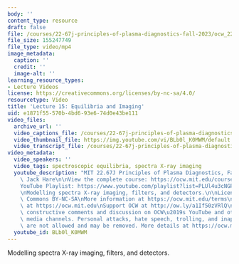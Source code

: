 ```yaml
---
body: ''
content_type: resource
draft: false
file: /courses/22-67j-principles-of-plasma-diagnostics-fall-2023/ocw_2267_lecture15_equilibria_and_imaging_360p_16_9.mp4
file_size: 155247749
file_type: video/mp4
image_metadata:
  caption: ''
  credit: ''
  image-alt: ''
learning_resource_types:
- Lecture Videos
license: https://creativecommons.org/licenses/by-nc-sa/4.0/
resourcetype: Video
title: 'Lecture 15: Equilibria and Imaging'
uid: e1871f55-570b-4bd6-93e6-74d0e43be111
video_files:
  archive_url: ''
  video_captions_file: /courses/22-67j-principles-of-plasma-diagnostics-fall-2023/14mQS8renrhlEcGCxr7rZxPR3eLIlaMbG_transcript.webvtt
  video_thumbnail_file: https://img.youtube.com/vi/BLb0l_K0MWM/default.jpg
  video_transcript_file: /courses/22-67j-principles-of-plasma-diagnostics-fall-2023/14mQS8renrhlEcGCxr7rZxPR3eLIlaMbG_transcript.pdf
video_metadata:
  video_speakers: ''
  video_tags: spectroscopic equilibria, spectra X-ray imaging
  youtube_description: "MIT 22.67J Principles of Plasma Diagnostics, Fall 2023\nInstructor:\
    \ Jack Hare\n\nView the complete course: https://ocw.mit.edu/courses/22-67j-principles-of-plasma-diagnostics-fall-2023/\n\
    YouTube Playlist: https://www.youtube.com/playlist?list=PLUl4u3cNGP61wK-NwYKZMuABl_eHBmhu4\n\
    \nModelling spectra X-ray imaging, filters, and detectors.\n\nLicense: Creative\
    \ Commons BY-NC-SA\nMore information at https://ocw.mit.edu/terms\nMore courses\
    \ at https://ocw.mit.edu\nSupport OCW at http://ow.ly/a1If50zVRlQ\n\nWe encourage\
    \ constructive comments and discussion on OCW\u2019s YouTube and other social\
    \ media channels. Personal attacks, hate speech, trolling, and inappropriate comments\
    \ are not allowed and may be removed. More details at https://ocw.mit.edu/comments.\n"
  youtube_id: BLb0l_K0MWM
---
```

Modelling spectra X-ray imaging, filters, and detectors.
